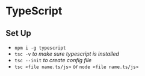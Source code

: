 # TypeScript

## Set Up

- `npm i -g typescript`
- `tsc -v` _to make sure typescript is installed_
- `tsc --init` _to create config file_
- `tsc <file name.ts/js>` or `node <file name.ts/js>`
